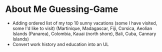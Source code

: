 # About Me Guessing-Game

- Adding ordered list of my top 10 sunny vacations (some I have visited, some I'd like to visit) (Martinique, Madagascar, Fiji, Corsica, Aeolian Islands (Panarea), Colombia, Kauai (north shore), Bali, Cuba, Cannary Islands) 
- Convert work history and education into an UL 